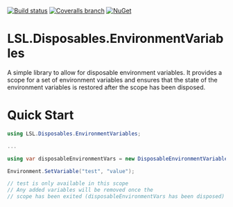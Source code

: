 [![Build status](https://img.shields.io/appveyor/ci/alunacjones/lsl-disposables-environmentvariables.svg)](https://ci.appveyor.com/project/alunacjones/lsl-disposables-environmentvariables)
[![Coveralls branch](https://img.shields.io/coverallsCoverage/github/alunacjones/LSL.Disposables.EnvironmentVariables)](https://coveralls.io/github/alunacjones/LSL.Disposables.EnvironmentVariables)
[![NuGet](https://img.shields.io/nuget/v/LSL.Disposables.EnvironmentVariables.svg)](https://www.nuget.org/packages/LSL.Disposables.EnvironmentVariables/)

# LSL.Disposables.EnvironmentVariables

A simple library to allow for disposable environment variables. It provides a scope for a set of environment variables and ensures that the state of the environment variables is restored after the scope has been disposed.

# Quick Start

```csharp
using LSL.Disposables.EnvironmentVariables;

...

using var disposableEnvironmentVars = new DisposableEnvironmentVariables();

Environment.SetVariable("test", "value");

// test is only available in this scope
// Any added variables will be removed once the
// scope has been exited (disposableEnvironmentVars has been disposed)
```
